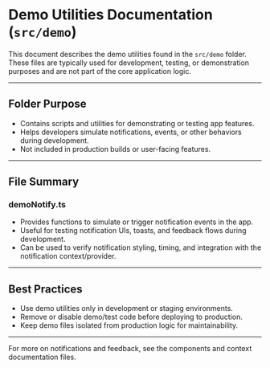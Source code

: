 # Demo Utilities Documentation (`src/demo`)

This document describes the demo utilities found in the `src/demo` folder. These files are typically used for development, testing, or demonstration purposes and are not part of the core application logic.

---

## Folder Purpose
- Contains scripts and utilities for demonstrating or testing app features.
- Helps developers simulate notifications, events, or other behaviors during development.
- Not included in production builds or user-facing features.

---

## File Summary

### demoNotify.ts
- Provides functions to simulate or trigger notification events in the app.
- Useful for testing notification UIs, toasts, and feedback flows during development.
- Can be used to verify notification styling, timing, and integration with the notification context/provider.

---

## Best Practices
- Use demo utilities only in development or staging environments.
- Remove or disable demo/test code before deploying to production.
- Keep demo files isolated from production logic for maintainability.

---

For more on notifications and feedback, see the components and context documentation files.
